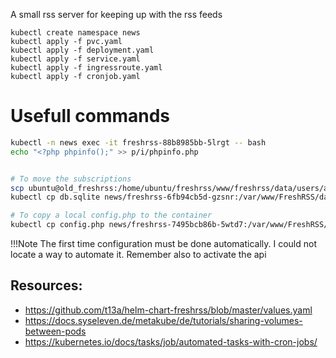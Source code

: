 A small rss server for keeping up with the rss feeds

```
kubectl create namespace news
kubectl apply -f pvc.yaml
kubectl apply -f deployment.yaml
kubectl apply -f service.yaml
kubectl apply -f ingressroute.yaml
kubectl apply -f cronjob.yaml
```

# Usefull commands
```bash
kubectl -n news exec -it freshrss-88b8985bb-5lrgt -- bash
echo "<?php phpinfo();" >> p/i/phpinfo.php


# To move the subscriptions 
scp ubuntu@old_freshrss:/home/ubuntu/freshrss/www/freshrss/data/users/anagno/db.sqlite db.sqlite
kubectl cp db.sqlite news/freshrss-6fb94cb5d-gzsnr:/var/www/FreshRSS/data/users/anagno/db.sqlite

# To copy a local config.php to the container
kubectl cp config.php news/freshrss-7495bcb86b-5wtd7:/var/www/FreshRSS/data/config.php
```

!!!Note
    The first time configuration must be done automatically. I could not locate
    a way to automate it. Remember also to activate the api


## Resources:

* https://github.com/t13a/helm-chart-freshrss/blob/master/values.yaml
* https://docs.syseleven.de/metakube/de/tutorials/sharing-volumes-between-pods
* https://kubernetes.io/docs/tasks/job/automated-tasks-with-cron-jobs/